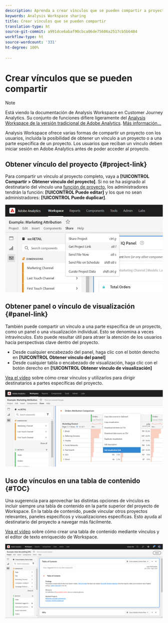 ```yaml
---
description: Aprenda a crear vínculos que se pueden compartir a proyectos o visualizaciones
keywords: Analysis Workspace sharing
title: Crear vínculos que se pueden compartir
translation-type: ht
source-git-commit: a991dce6abaf90cbca06de75606a2517cb5b6484
workflow-type: ht
source-wordcount: '331'
ht-degree: 100%

---
```



# Crear vínculos que se pueden compartir

>[!NOTE]
>
>Está viendo la documentación de Analysis Workspace en Customer Journey Analytics. Su conjunto de funciones difiere ligeramente del [Analysis Workspace de la versión tradicional de Adobe Analytics](https://docs.adobe.com/content/help/es-ES/analytics/analyze/analysis-workspace/home.html). [Más información...](/help/getting-started/cja-aa.md)

Analysis Workspace ofrece varias formas de compartir un proyecto con los usuarios, incluida la posibilidad de obtener un vínculo a un proyecto o a una parte específica de un proyecto. Los usuarios que reciban un vínculo deben iniciar sesión en Adobe Analytics antes de poder acceder al proyecto.

## Obtener vínculo del proyecto {#project-link}

Para compartir un vínculo al proyecto completo, vaya a **[!UICONTROL Compartir > Obtener vínculo del proyecto]**. Si no se ha asignado al destinatario del vínculo una [función de proyecto](https://docs.adobe.com/content/help/es-ES/analytics/analyze/analysis-workspace/curate-share/share-projects.html), los administradores tendrán la función: **[!UICONTROL Puede editar]** y los que no sean administradores: **[!UICONTROL Puede duplicar]**.

![](assets/get-project-link.png)

## Obtener panel o vínculo de visualización {#panel-link}

También puede compartir un vínculo a una parte específica de un proyecto, como un panel o una visualización individual. Esto se denomina a veces intravínculos. Esto puede resultar útil para atraer la atención de los usuarios hacia perspectivas clave dentro del proyecto.

* Desde cualquier encabezado del panel, haga clic con el botón derecho en **[!UICONTROL Obtener vínculo del panel]**
* Desde cualquier tabla o encabezado de visualización, haga clic con el botón derecho en **[!UICONTROL Obtener vínculo de visualización]**

[Vea el vídeo](https://docs.adobe.com/content/help/es-ES/analytics-learn/tutorials/analysis-workspace/visualizations/intra-linking-in-analysis-workspace.html) sobre cómo crear vínculos y utilizarlos para dirigir destinatarios a partes específicas del proyecto.

![](assets/get-viz-link.png)

## Uso de vínculos en una tabla de contenido {#TOC}

Una sugerencia para aprovechar las distintas opciones de vínculos es incluir siempre una tabla de contenido en la parte superior del proyecto de Workspace. En la tabla de contenido, puede vincular otros proyectos relevantes, paneles específicos y visualizaciones específicas. Esto ayuda al destinatario del proyecto a navegar más fácilmente.

[Vea el vídeo](https://docs.adobe.com/content/help/es-ES/analytics-learn/tutorials/analysis-workspace/navigating-workspace-projects/create-a-toc-in-analysis-workspace.html) sobre cómo crear una tabla de contenido mediante vínculos y el editor de texto enriquecido de Workspace.

![](assets/toc.png)